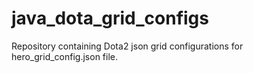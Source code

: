 # java_dota_grid_configs
Repository containing Dota2 json grid configurations for hero_grid_config.json file.
